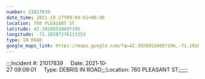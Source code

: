 ```yaml
---
number: 21017839
date_time: 2021-10-27T09:09:01+00:00
location: 760 PLEASANT ST
latitude: 42.39288539097196
longitude: -71.18207276113353
type: IN ROAD
google_maps_link: https://maps.google.com/?q=42.39288539097196,-71.18207276113353
---
```


;;;Incident #: 21017839     Date: 2021‐10‐27 09:09:01     Type: DEBRIS IN ROAD;;;Location: 760 PLEASANT ST;;;;;;
